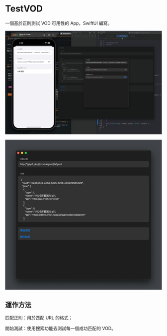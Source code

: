 # TestVOD
一個基於正則測試 VOD 可用性的 App，SwiftUI 編寫。

![SCR-20230207-ncx](assets/SCR-20230207-ncx.png)

![SCR-20230207-nfi](assets/SCR-20230207-nfi.png)

## 運作方法

匹配正則：用於匹配 URL 的格式；

開始測試：使用搜索功能去測試每一個成功匹配的 VOD。

